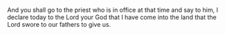 And you shall go to the priest who is in office at that time and say to him, I declare today to the Lord your God that I have come into the land that the Lord swore to our fathers to give us.
